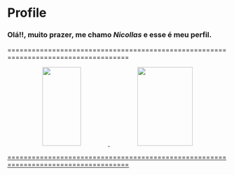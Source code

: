# Profile
### Olá!!, muito prazer, me chamo *Nicollas* e esse é meu perfil.

====================================================================================

<div align="center">
  <a href="https://github.com/NicollasMirapalheta">
  <img height="180em" width="42%" src="https://github-readme-stats.vercel.app/api?username=NicollasMirapalheta&show_icons=true&theme=onedark&count_private=true"/>
  <img height="180em" width="50%" src="https://github-readme-stats.vercel.app/api/top-langs/?username=NicollasMirapalheta&layout=compact&langs_count=7&theme=onedark&count_private=true"/>
</div>
  
====================================================================================

 
<!--
**NicollasMirapalheta/NicollasMirapalheta** is a ✨ _special_ ✨ repository because its `README.md` (this file) appears on your GitHub profile.

Here are some ideas to get you started:

- 🔭 I’m currently working on ...
- 🌱 I’m currently learning ...
- 👯 I’m looking to collaborate on ...
- 🤔 I’m looking for help with ...
- 💬 Ask me about ...
- 📫 How to reach me: ...
- 😄 Pronouns: ...
- ⚡ Fun fact: ...
-->
